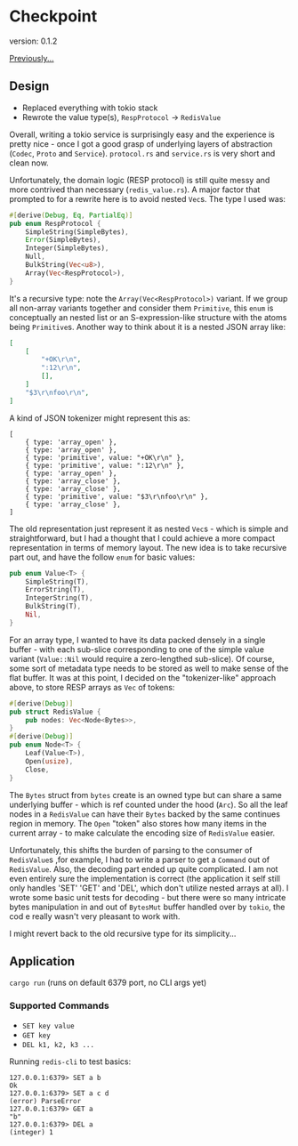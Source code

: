 # Checkpoint

version: 0.1.2

[Previously...](https://github.com/yiransheng/rust-toy-redis/blob/0.1.1/CHECKPOINT.md)



## Design

* Replaced everything with tokio stack
* Rewrote the value type(s), `RespProtocol` -> `RedisValue`

Overall, writing a tokio service is surprisingly easy and the experience is pretty nice - once I got a good grasp of underlying layers of abstraction (`Codec`, `Proto` and `Service`).  `protocol.rs` and `service.rs` is very short and clean now.



Unfortunately, the domain logic (RESP protocol) is still quite messy and more contrived than necessary (`redis_value.rs`). A major factor that prompted to for a rewrite here is to avoid nested `Vec`s. The type I used was:

```rust
#[derive(Debug, Eq, PartialEq)]
pub enum RespProtocol {
    SimpleString(SimpleBytes),
    Error(SimpleBytes),
    Integer(SimpleBytes),
    Null,
    BulkString(Vec<u8>),
    Array(Vec<RespProtocol>),
}
```

It's a recursive type: note the `Array(Vec<RespProtocol>)` variant. If we group all non-array variants together and consider them `Primitive`, this `enum` is conceptually an nested list or an S-expression-like structure with the atoms being `Primitive`s. Another way to think about it is a nested JSON array like:

```json
[
    [
        "+OK\r\n",
        ":12\r\n",
        [],
    ]
    "$3\r\nfoo\r\n",
]
```

A kind of JSON tokenizer might represent this as:

```
[
    { type: 'array_open' },
    { type: 'array_open' },
    { type: 'primitive', value: "+OK\r\n" },
    { type: 'primitive', value: ":12\r\n" },
    { type: 'array_open' },
    { type: 'array_close' },
    { type: 'array_close' },
    { type: 'primitive', value: "$3\r\nfoo\r\n" },
    { type: 'array_close' },
]
```

The old representation just represent it as nested `Vec`s - which is simple and straightforward, but I had a thought that I could achieve a more compact representation in terms of memory layout. The new idea is to take recursive part out, and have the follow `enum` for basic values: 

```rust
pub enum Value<T> {
    SimpleString(T),
    ErrorString(T),
    IntegerString(T),
    BulkString(T),
    Nil,
}
```

For an array type, I wanted to have its data packed densely in a single buffer - with each sub-slice corresponding to one of the simple value variant (`Value::Nil` would require a zero-lengthed sub-slice). Of course, some sort of metadata type needs to be stored as well to make sense of the flat buffer. It was at this point, I decided on the "tokenizer-like" approach above, to store RESP arrays as `Vec` of tokens:

```rust
#[derive(Debug)]
pub struct RedisValue {
    pub nodes: Vec<Node<Bytes>>,
}
#[derive(Debug)]
pub enum Node<T> {
    Leaf(Value<T>),
    Open(usize),
    Close,
}
```

The `Bytes` struct from `bytes` create is an owned type but can share a same underlying buffer - which is ref counted under the hood (`Arc`). So all the leaf nodes in a `RedisValue` can have their `Bytes` backed by the same continues region in memory. The `Open` "token" also stores how many items in the current array - to make calculate the encoding size of `RedisValue` easier. 



Unfortunately, this shifts the burden of parsing to the consumer of `RedisValue`s ,for example, I had to write a parser to get a `Command` out of `RedisValue`. Also, the decoding part ended up quite complicated. I am not even entirely sure the implementation is correct (the application it self still only handles 'SET' 'GET' and 'DEL', which don't utilize nested arrays at all). I wrote some basic unit tests for decoding - but there were so many intricate bytes manipulation in and out of `BytesMut` buffer handled over by `tokio`, the cod e really wasn't very pleasant to work with.



I might revert back to the old recursive type for its simplicity...



## Application

`cargo run` (runs on default 6379 port, no CLI args yet)

### Supported Commands

* `SET key value`
* `GET key`
* `DEL k1, k2, k3 ...`

Running `redis-cli` to test basics:

```
127.0.0.1:6379> SET a b
Ok
127.0.0.1:6379> SET a c d
(error) ParseError
127.0.0.1:6379> GET a
"b"
127.0.0.1:6379> DEL a
(integer) 1
```

